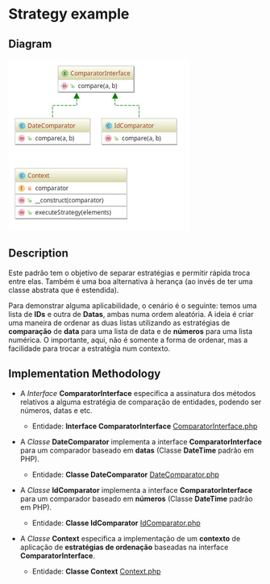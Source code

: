 # Strategy example

## Diagram

![Image of Strategy](../../../images/strategy.png)

## Description

Este padrão tem o objetivo de separar estratégias e permitir rápida troca entre elas.
Também é uma boa alternativa à herança (ao invés de ter uma classe abstrata que é estendida).

Para demonstrar alguma aplicabilidade, o cenário é o seguinte: temos uma lista de **IDs** e outra de
**Datas**, ambas numa ordem aleatória. A ideia é criar uma maneira de ordenar as duas listas
utilizando as estratégias de **comparação** de **data** para uma lista de data e de **números** para
uma lista numérica. O importante, aqui, não é somente a forma de ordenar, mas a facilidade para
trocar a estratégia num contexto.

## Implementation Methodology

* A *Interface* **ComparatorInterface** especifica a assinatura dos métodos relativos a alguma 
estratégia de comparação de entidades, podendo ser números, datas e etc.

  - Entidade: **Interface ComparatorInterface** [ComparatorInterface.php](ComparatorInterface.php)

* A *Classe* **DateComparator** implementa a interface **ComparatorInterface** para um
comparador baseado em **datas** (Classe **DateTime** padrão em PHP).

  - Entidade: **Classe DateComparator** [DateComparator.php](DateComparator.php)

* A *Classe* **IdComparator** implementa a interface **ComparatorInterface** para um
comparador baseado em **números** (Classe **DateTime** padrão em PHP).

  - Entidade: **Classe IdComparator** [IdComparator.php](IdComparator.php)

* A *Classe* **Context** especifica a implementação de um **contexto** de aplicação de 
**estratégias de ordenação** baseadas na interface **ComparatorInterface**.

  - Entidade: **Classe Context** [Context.php](Context.php)
